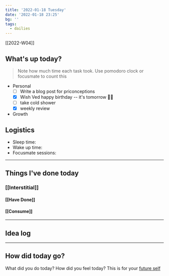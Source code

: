 ```yaml
---
title: '2022-01-18 Tuesday'
date: '2022-01-18 23:25'
bg: '' 
tags:
  - dailies
---
```


[[2022-W04]]
## What's up today?
> Note how much time each task took. Use pomodoro clock or focusmate to count this
- Personal
	- [ ] Write a blog post for priconceptions
	- [x] Wish Ved happy birthday -- it's tomorrow 🤦‍♀️
	- [ ] take cold shower
	- [x] weekly review 
- Growth

## Logistics
- Sleep time:
- Wake up time:
- Focusmate sessions: 

___________________________
## Things I've done today

### [[Interstitial]]

#### [[Have Done]]

#### [[Consume]]

___________________________

## Idea log

___________________________
## How did today go?
What did you do today? How did you feel today? This is for your [future self](https://sive.rs/dj)